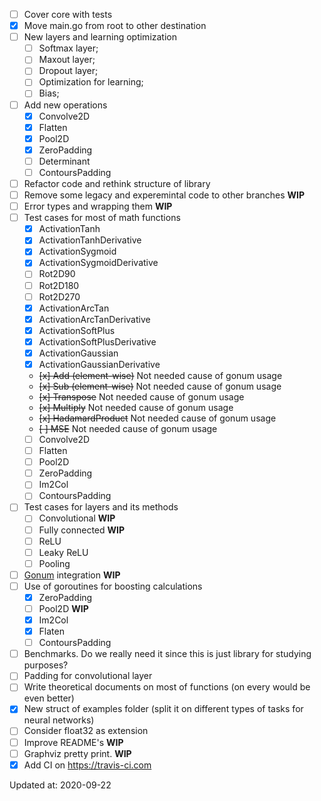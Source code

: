 - [ ] Cover core with tests
- [x] Move main.go from root to other destination
- [ ] New layers and learning optimization
    - [ ] Softmax layer;
    - [ ] Maxout layer;
    - [ ] Dropout layer;
    - [ ] Optimization for learning;
    - [ ] Bias;
- [ ] Add new operations
    - [x] Convolve2D
    - [x] Flatten
    - [x] Pool2D
    - [x] ZeroPadding
    - [ ] Determinant
    - [ ] ContoursPadding
- [ ] Refactor code and rethink structure of library
- [ ] Remove some legacy and experemintal code to other branches **WIP**
- [ ] Error types and wrapping them **WIP**
- [ ] Test cases for most of math functions
    - [x] ActivationTanh
    - [x] ActivationTanhDerivative
    - [x] ActivationSygmoid
    - [x] ActivationSygmoidDerivative
    - [ ] Rot2D90
    - [ ] Rot2D180
    - [ ] Rot2D270
    - [x] ActivationArcTan
    - [x] ActivationArcTanDerivative
    - [x] ActivationSoftPlus
    - [x] ActivationSoftPlusDerivative
    - [x] ActivationGaussian
    - [x] ActivationGaussianDerivative
    - ~~[x] Add (element-wise)~~ Not needed cause of gonum usage
    - ~~[x] Sub (element-wise)~~ Not needed cause of gonum usage
    - ~~[x] Transpose~~ Not needed cause of gonum usage
    - ~~[x] Multiply~~ Not needed cause of gonum usage
    - ~~[x] HadamardProduct~~ Not needed cause of gonum usage
    - ~~[ ] MSE~~ Not needed cause of gonum usage
    - [ ] Convolve2D
    - [ ] Flatten
    - [ ] Pool2D
    - [ ] ZeroPadding
    - [ ] Im2Col
    - [ ] ContoursPadding
- [ ] Test cases for layers and its methods
    - [ ] Convolutional **WIP**
    - [ ] Fully connected **WIP**
    - [ ] ReLU
    - [ ] Leaky ReLU
    - [ ] Pooling  
- [ ] [Gonum](https://github.com/gonum/gonum) integration **WIP**
- [ ] Use of goroutines for boosting calculations
    - [x] ZeroPadding
    - [ ] Pool2D **WIP**
    - [x] Im2Col
    - [x] Flaten
    - [ ] ContoursPadding
- [ ] Benchmarks. Do we really need it since this is just library for studying purposes?
- [ ] Padding for convolutional layer
- [ ] Write theoretical documents on most of functions (on every would be even better)
- [x] New struct of examples folder (split it on different types of tasks for neural networks)
- [ ] Consider float32 as extension
- [ ] Improve README's **WIP**
- [ ] Graphviz pretty print. **WIP**
- [x] Add CI on https://travis-ci.com

Updated at: 2020-09-22